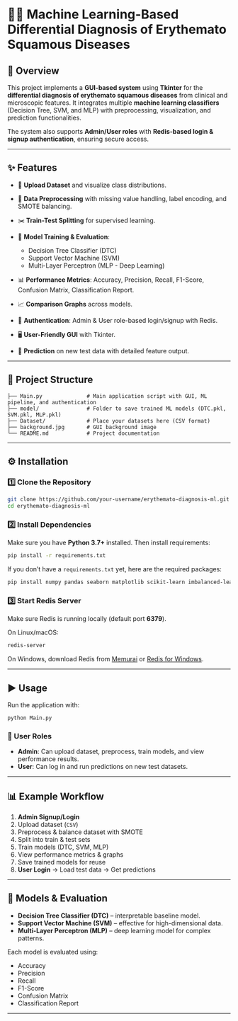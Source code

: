# 🧑‍⚕️ Machine Learning-Based Differential Diagnosis of Erythemato Squamous Diseases

## 📌 Overview

This project implements a **GUI-based system** using **Tkinter** for the **differential diagnosis of erythemato squamous diseases** from clinical and microscopic features.
It integrates multiple **machine learning classifiers** (Decision Tree, SVM, and MLP) with preprocessing, visualization, and prediction functionalities.

The system also supports **Admin/User roles** with **Redis-based login & signup authentication**, ensuring secure access.

---

## ✨ Features

* 📂 **Upload Dataset** and visualize class distributions.
* 🔄 **Data Preprocessing** with missing value handling, label encoding, and SMOTE balancing.
* ✂️ **Train-Test Splitting** for supervised learning.
* 🤖 **Model Training & Evaluation**:

  * Decision Tree Classifier (DTC)
  * Support Vector Machine (SVM)
  * Multi-Layer Perceptron (MLP - Deep Learning)
* 📊 **Performance Metrics**: Accuracy, Precision, Recall, F1-Score, Confusion Matrix, Classification Report.
* 📈 **Comparison Graphs** across models.
* 🔐 **Authentication**: Admin & User role-based login/signup with Redis.
* 🖥️ **User-Friendly GUI** with Tkinter.
* 🔮 **Prediction** on new test data with detailed feature output.

---

## 📁 Project Structure

```
├── Main.py              # Main application script with GUI, ML pipeline, and authentication
├── model/               # Folder to save trained ML models (DTC.pkl, SVM.pkl, MLP.pkl)
├── Dataset/             # Place your datasets here (CSV format)
├── background.jpg       # GUI background image
└── README.md            # Project documentation
```

---

## ⚙️ Installation

### 1️⃣ Clone the Repository

```bash
git clone https://github.com/your-username/erythemato-diagnosis-ml.git
cd erythemato-diagnosis-ml
```

### 2️⃣ Install Dependencies

Make sure you have **Python 3.7+** installed. Then install requirements:

```bash
pip install -r requirements.txt
```

If you don’t have a `requirements.txt` yet, here are the required packages:

```bash
pip install numpy pandas seaborn matplotlib scikit-learn imbalanced-learn pillow redis joblib
```

### 3️⃣ Start Redis Server

Make sure Redis is running locally (default port **6379**).

On Linux/macOS:

```bash
redis-server
```

On Windows, download Redis from [Memurai](https://www.memurai.com/) or [Redis for Windows](https://github.com/microsoftarchive/redis).

---

## ▶️ Usage

Run the application with:

```bash
python Main.py
```

### 🔑 User Roles

* **Admin**: Can upload dataset, preprocess, train models, and view performance results.
* **User**: Can log in and run predictions on new test datasets.

---

## 📊 Example Workflow

1. **Admin Signup/Login**
2. Upload dataset (`CSV`)
3. Preprocess & balance dataset with SMOTE
4. Split into train & test sets
5. Train models (DTC, SVM, MLP)
6. View performance metrics & graphs
7. Save trained models for reuse
8. **User Login** → Load test data → Get predictions

---

## 🧪 Models & Evaluation

* **Decision Tree Classifier (DTC)** – interpretable baseline model.
* **Support Vector Machine (SVM)** – effective for high-dimensional data.
* **Multi-Layer Perceptron (MLP)** – deep learning model for complex patterns.

Each model is evaluated using:

* Accuracy
* Precision
* Recall
* F1-Score
* Confusion Matrix
* Classification Report

---



